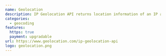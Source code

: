```yaml
---
name: Geolocation
description: IP Geolocation API returns location information of an IP address like country, region, city, ZIP code and so on.
categories:
  - geocoding
features:
  https: true
  payment: upgradable
url: https://www.geolocation.com/ip-geolocation-api
logo: geolocation.png
---
```

